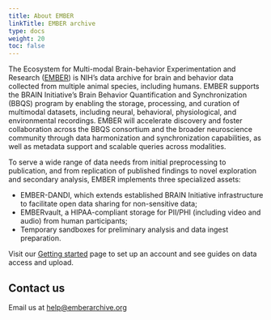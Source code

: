 ```yaml
---
title: About EMBER
linkTitle: EMBER archive
type: docs
weight: 20
toc: false
---
```


The Ecosystem for Multi-modal Brain-behavior Experimentation and Research ([EMBER](http://emberarchive.org/)) is NIH’s data archive for brain and behavior data collected from multiple animal species, including humans. EMBER supports the BRAIN Initiative’s Brain Behavior Quantification and Synchronization (BBQS) program by enabling the storage, processing, and curation of multimodal datasets, including neural, behavioral, physiological, and environmental recordings. EMBER will accelerate discovery and foster collaboration across the BBQS consortium and the broader neuroscience community through data harmonization and synchronization capabilities, as well as metadata support and scalable queries across modalities.

To serve a wide range of data needs from initial preprocessing to publication, and from replication of published findings to novel exploration and secondary analysis, EMBER implements three specialized assets:

- EMBER-DANDI, which extends established BRAIN Initiative infrastructure to facilitate open data sharing for non-sensitive data;
- EMBERvault, a HIPAA-compliant storage for PII/PHI (including video and audio) from human participants;
- Temporary sandboxes for preliminary analysis and data ingest preparation.

Visit our [Getting started](https://emberarchive.org/getting-started) page to set up an account and see guides on data access and upload.

## Contact us
Email us at [help@emberarchive.org](mailto:help@emberarchive.org)
